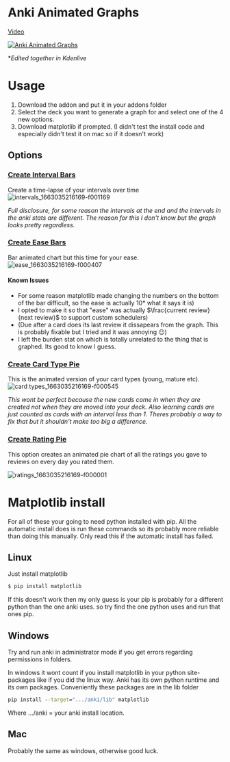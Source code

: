 # Anki Animated Graphs

[Video](http://www.youtube.com/watch?v=WDyhZYgIQk8)

[![Anki Animated Graphs](http://img.youtube.com/vi/WDyhZYgIQk8/0.jpg)](http://www.youtube.com/watch?v=WDyhZYgIQk8 "Anki Animated Graphs")

**Edited together in Kdenlive*

# Usage

1. Download the addon and put it in your addons folder
2. Select the deck you want to generate a graph for and select one of the 4 new options.
3. Download matplotlib if prompted. (I didn't test the install code and especially didn't test it on mac so if it doesn't work)


## Options

### <ins>Create Interval Bars</ins>
Create a time-lapse of your intervals over time  
![intervals_1663035216169-f001169](https://github.com/Luc-mcgrady/Anki-Animated-Graphs/assets/63685643/46abaa9f-ff19-44d7-bddc-fa7794c8ece5)

*Full disclosure, for some reason the intervals at the end and the intervals in the anki stats are different. The reason for this I don't know but the graph looks pretty regardless.*

### <ins>Create Ease Bars</ins>

Bar animated chart but this time for your ease.
![ease_1663035216169-f000407](https://github.com/Luc-mcgrady/Anki-Animated-Graphs/assets/63685643/d9ba3274-9935-4237-98a2-5b67bf2414bb)

#### Known Issues
- For some reason matplotlib made changing the numbers on the bottom of the bar difficult, so the ease is actually 10* what it says it is)
- I opted to make it so that "ease" was actually $\frac{current review}{next review}$ to support custom schedulers)
- (Due after a card does its last review it dissapears from the graph. This is probably fixable but I tried and it was annoying 😐)
- I left the burden stat on which is totally unrelated to the thing that is graphed. Its good to know I guess.

### <ins>Create Card Type Pie</ins>
This is the animated version of your card types (young, mature etc). 
![card types_1663035216169-f000545](https://github.com/Luc-mcgrady/Anki-Animated-Graphs/assets/63685643/daa17fb7-a361-481b-b25d-004572f60d12)

*This wont be perfect because the new cards come in when they are created not when they are moved into your deck. Also learning cards are just counted as cards with an interval less than 1. Theres probably a way to fix that but it shouldn't make too big a difference.*

### <ins>Create Rating Pie</ins>
This option creates an animated pie chart of all the ratings you gave to reviews on every day you rated them.

![ratings_1663035216169-f000001](https://github.com/Luc-mcgrady/Anki-Animated-Graphs/assets/63685643/8403425c-59d9-4be3-8046-304118cc2002)

# Matplotlib install

For all of these your going to need python installed with pip. All the automatic install does is run these commands so its probably more reliable than doing this manually. Only read this if the automatic install has failed.

## Linux
Just install matplotlib  
```sh
$ pip install matplotlib
```  

If this doesn't work then my only guess is your pip is probably for a different python than the one anki uses. so try find the one python uses and run that ones pip.  

## Windows

Try and run anki in administrator mode if you get errors regarding permissions in folders.

In windows it wont count if you install matplotlib in your python site-packages like if you did the linux way. Anki has its own python runtime and its own packages. Conveniently these packages are in the lib folder

```bat
pip install --target=".../anki/lib" matplotlib
```

Where .../anki = your anki install location.

## Mac

Probably the same as windows, otherwise good luck.
